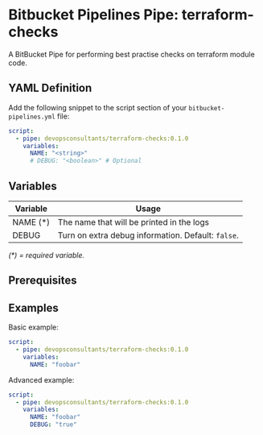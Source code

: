 # Bitbucket Pipelines Pipe: terraform-checks

A BitBucket Pipe for performing best practise checks on terraform module code.

## YAML Definition

Add the following snippet to the script section of your `bitbucket-pipelines.yml` file:

```yaml
script:
  - pipe: devopsconsultants/terraform-checks:0.1.0
    variables:
      NAME: "<string>"
      # DEBUG: "<boolean>" # Optional
```

## Variables

| Variable  | Usage                                              |
| --------- | -------------------------------------------------- |
| NAME (\*) | The name that will be printed in the logs          |
| DEBUG     | Turn on extra debug information. Default: `false`. |

_(\*) = required variable._

## Prerequisites

## Examples

Basic example:

```yaml
script:
  - pipe: devopsconsultants/terraform-checks:0.1.0
    variables:
      NAME: "foobar"
```

Advanced example:

```yaml
script:
  - pipe: devopsconsultants/terraform-checks:0.1.0
    variables:
      NAME: "foobar"
      DEBUG: "true"
```
